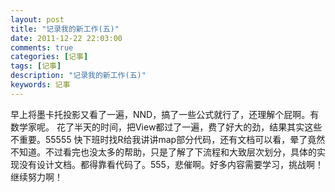 ```yaml
---
layout: post
title: "记录我的新工作(五)"
date: 2011-12-22 22:03:00 
comments: true
categories: [记事]
tags: [记事]
description: "记录我的新工作(五)"
keywords: 记事
---
```


  早上将墨卡托投影又看了一遍，NND，搞了一些公式就行了，还理解个屁啊。有数学家呢。
  花了半天的时间，把View都过了一遍，费了好大的劲，结果其实这些不重要。55555
  快下班时找R给我讲讲map部分代码，还有文档可以看，晕了竟然不知道。不过看完也没太多的帮助，只是了解了下流程和大致层次划分，具体的实现没有设计文档。都得靠看代码了。555，悲催啊。好多内容需要学习，挑战啊！继续努力啊！
